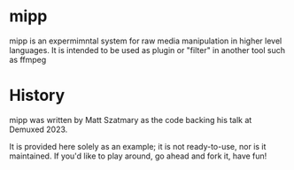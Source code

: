 # mipp

mipp is an expermimntal system for raw media manipulation in higher level languages. It is intended to be used as plugin or "filter" in another tool such as ffmpeg

# History

mipp was written by Matt Szatmary as the code backing his talk at Demuxed 2023.

It is provided here solely as an example; it is not ready-to-use, nor is it maintained. If you'd like to play around, go ahead and fork it, have fun!

